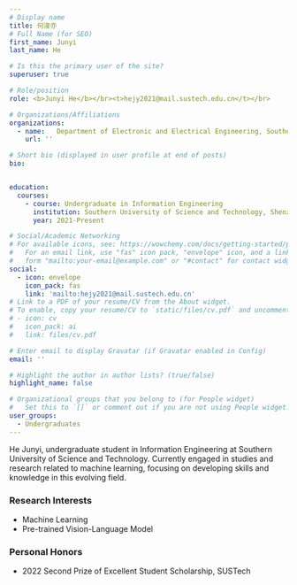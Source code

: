 ```yaml
---
# Display name
title: 何浚亦
# Full Name (for SEO)
first_name: Junyi
last_name: He

# Is this the primary user of the site?
superuser: true

# Role/position
role: <b>Junyi He</b></br><t>hejy2021@mail.sustech.edu.cn</t></br>

# Organizations/Affiliations
organizations:
  - name:   Department of Electronic and Electrical Engineering, Southern University of Science and Technology
    url: ''

# Short bio (displayed in user profile at end of posts)
bio:


education:
  courses:
    - course: Undergraduate in Information Engineering
      institution: Southern University of Science and Technology, Shenzhen
      year: 2021-Present

# Social/Academic Networking
# For available icons, see: https://wowchemy.com/docs/getting-started/page-builder/#icons
#   For an email link, use "fas" icon pack, "envelope" icon, and a link in the
#   form "mailto:your-email@example.com" or "#contact" for contact widget.
social:
  - icon: envelope
    icon_pack: fas
    link: 'mailto:hejy2021@mail.sustech.edu.cn'
# Link to a PDF of your resume/CV from the About widget.
# To enable, copy your resume/CV to `static/files/cv.pdf` and uncomment the lines below.
# - icon: cv
#   icon_pack: ai
#   link: files/cv.pdf

# Enter email to display Gravatar (if Gravatar enabled in Config)
email: ''

# Highlight the author in author lists? (true/false)
highlight_name: false

# Organizational groups that you belong to (for People widget)
#   Set this to `[]` or comment out if you are not using People widget.
user_groups:
  - Undergraduates
---
```


He Junyi, undergraduate student in Information Engineering at Southern University of Science and Technology. Currently engaged in studies and research related to machine learning, focusing on developing skills and knowledge in this evolving field.

### **Research Interests**
* Machine Learning
* Pre-trained Vision-Language Model

### **Personal Honors**
* 2022 Second Prize of Excellent Student Scholarship, SUSTech
